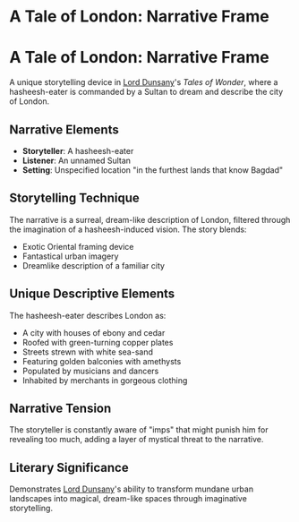 # A Tale of London: Narrative Frame

# A Tale of London: Narrative Frame

A unique storytelling device in [Lord Dunsany](./lord-dunsany.md)'s *Tales of Wonder*, where a hasheesh-eater is commanded by a Sultan to dream and describe the city of London.

## Narrative Elements
- **Storyteller**: A hasheesh-eater
- **Listener**: An unnamed Sultan
- **Setting**: Unspecified location "in the furthest lands that know Bagdad"

## Storytelling Technique
The narrative is a surreal, dream-like description of London, filtered through the imagination of a hasheesh-induced vision. The story blends:
- Exotic Oriental framing device
- Fantastical urban imagery
- Dreamlike description of a familiar city

## Unique Descriptive Elements
The hasheesh-eater describes London as:
- A city with houses of ebony and cedar
- Roofed with green-turning copper plates
- Streets strewn with white sea-sand
- Featuring golden balconies with amethysts
- Populated by musicians and dancers
- Inhabited by merchants in gorgeous clothing

## Narrative Tension
The storyteller is constantly aware of "imps" that might punish him for revealing too much, adding a layer of mystical threat to the narrative.

## Literary Significance
Demonstrates [Lord Dunsany](./lord-dunsany.md)'s ability to transform mundane urban landscapes into magical, dream-like spaces through imaginative storytelling.